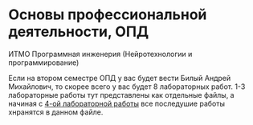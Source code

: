 # Основы профессиональной деятельности, ОПД
ИТМО Программная инженерия (Нейротехнологии и программирование)

Если на втором семестре ОПД у вас будет вести Билый Андрей Михайлович, то скорее всего у вас будет 8 лабораторных работ. 
1-3 лабораторные работы тут представлены как отдельные файлы, а начиная с [4-ой лабораторной работы](https://github.com/karillisa/ITMO/tree/main/Semester-2/OPD/Laboratory%20work%204) все последушие работы хнранятся в данном файле. 
